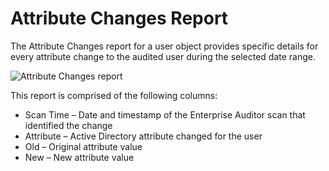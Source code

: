 # Attribute Changes Report

The Attribute Changes report for a user object provides specific details for every attribute change
to the audited user during the selected date range.

![Attribute Changes report](/img/versioned_docs/accessinformationcenter_11.6/access/informationcenter/resourceaudit/group/attributechanges.webp)

This report is comprised of the following columns:

- Scan Time – Date and timestamp of the Enterprise Auditor scan that identified the change
- Attribute – Active Directory attribute changed for the user
- Old – Original attribute value
- New – New attribute value

